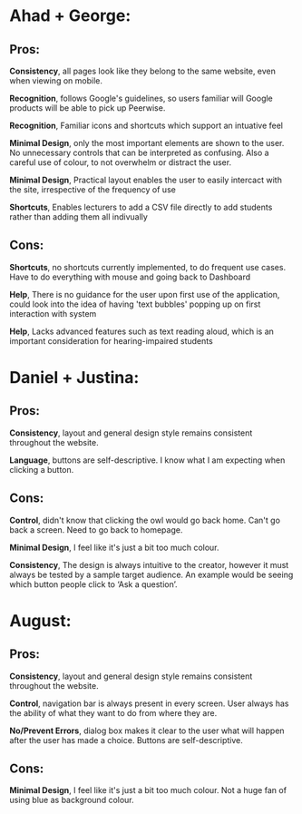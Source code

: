 # Ahad + George:

## Pros:

**Consistency**, all pages look like they belong to the same website, even when viewing on mobile.

**Recognition**, follows Google's guidelines, so users familiar will Google products will be able to pick up Peerwise.

**Recognition**, Familiar icons and shortcuts which support an intuative feel

**Minimal Design**, only the most important elements are shown to the user. No unnecessary controls that can be interpreted as confusing. Also a careful use of colour, to not overwhelm or distract the user.

**Minimal Design**, Practical layout enables the user to easily intercact with the site, irrespective of the frequency of use  

**Shortcuts**, Enables lecturers to add a CSV file directly to add students rather than adding them all indivually

## Cons:

**Shortcuts**, no shortcuts currently implemented, to do frequent use cases. Have to do everything with mouse and going back to Dashboard

**Help**, There is no guidance for the user upon first use of the application, could look into the idea of having 'text bubbles' popping up on first interaction with system

**Help**, Lacks advanced features such as text reading aloud, which is an important consideration for hearing-impaired students


# Daniel + Justina:

## Pros:

**Consistency**, layout and general design style remains consistent throughout the website.

**Language**, buttons are self-descriptive. I know what I am expecting when clicking a button.


## Cons:
**Control**, didn't know that clicking the owl would go back home. Can't go back a screen. Need to go back to homepage.

**Minimal Design**, I feel like it's just a bit too much colour.

**Consistency**, The design is always intuitive to the creator, however it must always be tested by a sample target audience. An example would be seeing which button people click to ‘Ask a question’.


# August:

## Pros:

**Consistency**, layout and general design style remains consistent throughout the website.

**Control**, navigation bar is always present in every screen. User always has the ability of what they want to do from where they are.

**No/Prevent Errors**, dialog box makes it clear to the user what will happen after the user has made a choice. Buttons are self-descriptive.

## Cons:

**Minimal Design**, I feel like it's just a bit too much colour. Not a huge fan of using blue as background colour.

